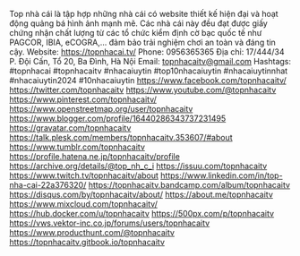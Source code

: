 Top nhà cái là tập hợp những nhà cái có website thiết kế hiện đại và hoạt động quảng bá hình ảnh mạnh mẽ. Các nhà cái này đều đạt được giấy chứng nhận chất lượng từ các tổ chức kiểm định cờ bạc quốc tế như PAGCOR, IBIA, eCOGRA,... đảm bảo trải nghiệm chơi an toàn và đáng tin cậy.
Website: https://topnhacai.tv/ 
Phone: 0956365365
Địa chỉ: 17/444/34 P. Đội Cấn, Tổ 20, Ba Đình, Hà Nội
Email: topnhacaitv@gmail.com
Hashtags: #topnhacai #topnhacaitv #nhacaiuytin #top10nhacaiuytin #nhacaiuytinnhat #nhacaiuytin2024 #10nhacaiuytin
https://www.facebook.com/topnhacaitv/ 
https://twitter.com/topnhacaitv 
https://www.youtube.com/@topnhacaitv 
https://www.pinterest.com/topnhacaitv/ 
https://www.openstreetmap.org/user/topnhacaitv 
https://www.blogger.com/profile/16440286343737231495 
https://gravatar.com/topnhacaitv 
https://talk.plesk.com/members/topnhacaitv.353607/#about 
https://www.tumblr.com/topnhacaitv 
https://profile.hatena.ne.jp/topnhacaitv/profile 
https://archive.org/details/@top_nh_c_i 
https://issuu.com/topnhacaitv 
https://www.twitch.tv/topnhacaitv/about 
https://www.linkedin.com/in/top-nha-cai-22a376320/ 
https://topnhacaitv.bandcamp.com/album/topnhacaitv 
https://disqus.com/by/topnhacaitv/about/ 
https://about.me/topnhacaitv 
https://www.mixcloud.com/topnhacaitv/ 
https://hub.docker.com/u/topnhacaitv 
https://500px.com/p/topnhacaitv 
https://vws.vektor-inc.co.jp/forums/users/topnhacaitv 
https://www.producthunt.com/@topnhacaitv 
https://topnhacaitv.gitbook.io/topnhacaitv 



